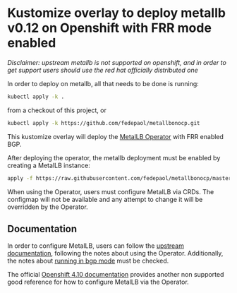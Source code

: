 # Kustomize overlay to deploy metallb v0.12 on Openshift with FRR mode enabled

*Disclaimer: upstream metallb is not supported on openshift, and in order to get support users should use
the red hat officially distributed one*

In order to deploy on metallb, all that needs to be done is running:

```bash
kubectl apply -k .
```

from a checkout of this project, or

```bash
kubectl apply -k https://github.com/fedepaol/metallbonocp.git
```


This kustomize overlay will deploy the [MetalLB Operator](https://github.com/metallb/metallb-operator/) with FRR enabled BGP.

After deploying the operator, the metallb deployment must be enabled by creating a MetalLB instance: 

```bash
apply -f https://raw.githubusercontent.com/fedepaol/metallbonocp/master/metallb.yaml
```

When using the Operator, users must configure MetalLB via CRDs. The configmap will not be available and any attempt to change it will be
overridden by the Operator.

## Documentation

In order to configure MetalLB, users can follow the [upstream documentation](https://metallb.universe.tf/configuration/), following the notes
about using the Operator. Additionally, the notes about [running in bgp mode](https://metallb.universe.tf/concepts/bgp/) must be checked.

The official [Openshift 4.10 documentation](https://docs.openshift.com/container-platform/4.10/networking/metallb/about-metallb.html) provides another
non supported good reference for how to configure MetalLB via the Operator.

